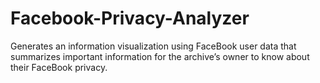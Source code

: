 # Facebook-Privacy-Analyzer
Generates an information visualization using FaceBook user data that summarizes important information for the archive’s owner to know about their FaceBook privacy.
